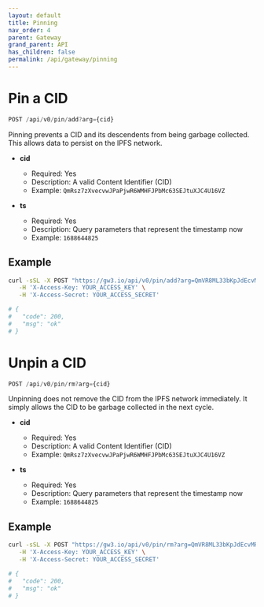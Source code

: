 ```yaml
---
layout: default
title: Pinning
nav_order: 4
parent: Gateway
grand_parent: API
has_children: false
permalink: /api/gateway/pinning
---
```


# Pin a CID

```javascript
POST /api/v0/pin/add?arg={cid}
```

Pinning prevents a CID and its descendents from being garbage collected.
This allows data to persist on the IPFS network.

- **cid**
  - Required: Yes
  - Description: A valid Content Identifier (CID)
  - Example: `QmRsz7zXvecvwJPaPjwR6WMHFJPbMc63SEJtuXJC4U16VZ`

- **ts**
  - Required: Yes
  - Description: Query parameters that represent the timestamp now
  - Example: `1688644825`

## Example

```bash
curl -sSL -X POST "https://gw3.io/api/v0/pin/add?arg=QmVR8ML33bKpJdEcvMR66gkm1Nraf2iWVgQsefPrd3U8og&ts=1688644825" \
   -H 'X-Access-Key: YOUR_ACCESS_KEY' \
   -H 'X-Access-Secret: YOUR_ACCESS_SECRET'

# {
#   "code": 200,
#   "msg": "ok"
# }
```

# Unpin a CID

```javascript
POST /api/v0/pin/rm?arg={cid}
```

Unpinning does not remove the CID from the IPFS network immediately.
It simply allows the CID to be garbage collected in the next cycle.

- **cid**
  - Required: Yes
  - Description: A valid Content Identifier (CID)
  - Example: `QmRsz7zXvecvwJPaPjwR6WMHFJPbMc63SEJtuXJC4U16VZ`

- **ts**
  - Required: Yes
  - Description: Query parameters that represent the timestamp now
  - Example: `1688644825`

## Example

```bash
curl -sSL -X POST "https://gw3.io/api/v0/pin/rm?arg=QmVR8ML33bKpJdEcvMR66gkm1Nraf2iWVgQsefPrd3U8og&ts=1688644825" \
   -H 'X-Access-Key: YOUR_ACCESS_KEY' \
   -H 'X-Access-Secret: YOUR_ACCESS_SECRET'

# {
#   "code": 200,
#   "msg": "ok"
# }
```

